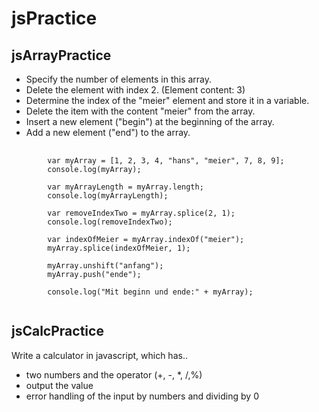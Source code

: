 # jsPractice
## jsArrayPractice
* Specify the number of elements in this array. 
* Delete the element with index 2. (Element content: 3) 
* Determine the index of the "meier" element and store it in a variable. 
* Delete the item with the content "meier" from the array. 
* Insert a new element ("begin") at the beginning of the array. 
* Add a new element ("end") to the array.

<pre>
    <code>
        var myArray = [1, 2, 3, 4, "hans", "meier", 7, 8, 9];
        console.log(myArray);

        var myArrayLength = myArray.length;
        console.log(myArrayLength);

        var removeIndexTwo = myArray.splice(2, 1);
        console.log(removeIndexTwo);

        var indexOfMeier = myArray.indexOf("meier");
        myArray.splice(indexOfMeier, 1);

        myArray.unshift("anfang");
        myArray.push("ende");

        console.log("Mit beginn und ende:" + myArray);
    </code>
</pre>

## jsCalcPractice

Write a calculator in javascript, which has.. 
* two numbers and the operator (+, -, *, /,%)
* output the value
* error handling of the input by numbers and dividing by 0

